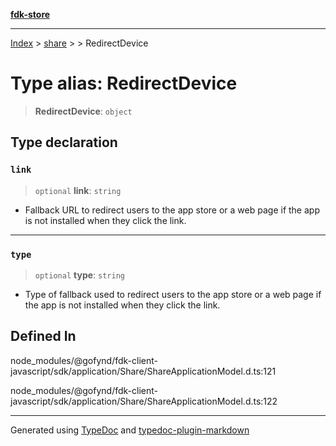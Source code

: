 [**fdk-store**](../../../README.md)
***

[Index](../../../API.md) > [share](../../README.md) > [<internal>](../README.md) > RedirectDevice

# Type alias: RedirectDevice

> **RedirectDevice**: `object`

## Type declaration

### `link`

> `optional` **link**: `string`

- Fallback URL to redirect users to the app store
or a web page if the app is not installed when they click the link.

***

### `type`

> `optional` **type**: `string`

- Type of fallback used to redirect users to the
app store or a web page if the app is not installed when they click the link.

## Defined In

node\_modules/@gofynd/fdk-client-javascript/sdk/application/Share/ShareApplicationModel.d.ts:121

node\_modules/@gofynd/fdk-client-javascript/sdk/application/Share/ShareApplicationModel.d.ts:122

***
Generated using [TypeDoc](https://typedoc.org/) and [typedoc-plugin-markdown](https://www.npmjs.com/package/typedoc-plugin-markdown)
